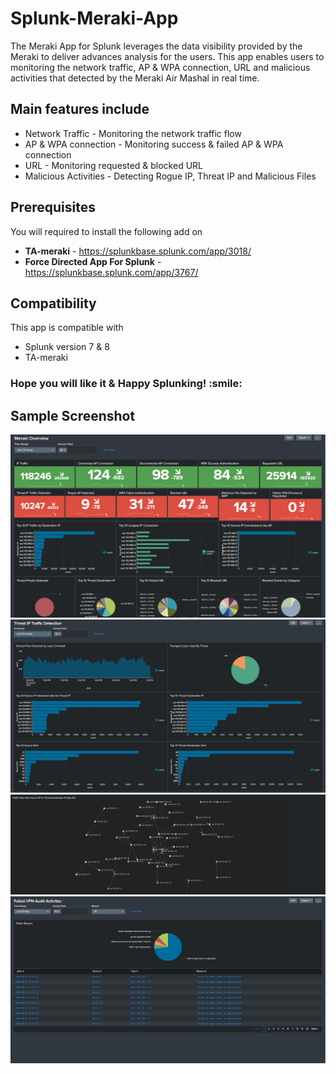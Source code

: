 # Splunk-Meraki-App

The Meraki App for Splunk leverages the data visibility provided by the Meraki to deliver advances analysis for the users.
This app enables users to monitoring the network traffic, AP & WPA connection, URL and malicious activities that detected by the Meraki Air Mashal in real time.

## Main features include
- Network Traffic - Monitoring the network traffic flow<br/>
- AP & WPA connection - Monitoring success & failed AP & WPA connection<br/>
- URL - Monitoring requested & blocked URL<br/>
- Malicious Activities - Detecting Rogue IP, Threat IP and Malicious Files

## Prerequisites
You will required to install the following add on<br/>

- <b>TA-meraki</b> - https://splunkbase.splunk.com/app/3018/<br/>
- <b>Force Directed App For Splunk</b> - https://splunkbase.splunk.com/app/3767/

## Compatibility

This app is compatible with 
- Splunk version 7 & 8
- TA-meraki

<h3>Hope you will like it & Happy Splunking! :smile: </h3>

## Sample Screenshot

![overview](https://raw.githubusercontent.com/sekkiat/Splunk---Meraki-App/master/screenshot/Meraki%20Overview.PNG)
![drilldown](https://raw.githubusercontent.com/sekkiat/Splunk---Meraki-App/master/screenshot/Drill%20down%20details.PNG)
![trafficflow](https://raw.githubusercontent.com/sekkiat/Splunk---Meraki-App/master/screenshot/Traffic%20Flow.PNG)
![audit](https://raw.githubusercontent.com/sekkiat/Splunk---Meraki-App/master/screenshot/Audit%20Activities.PNG)
